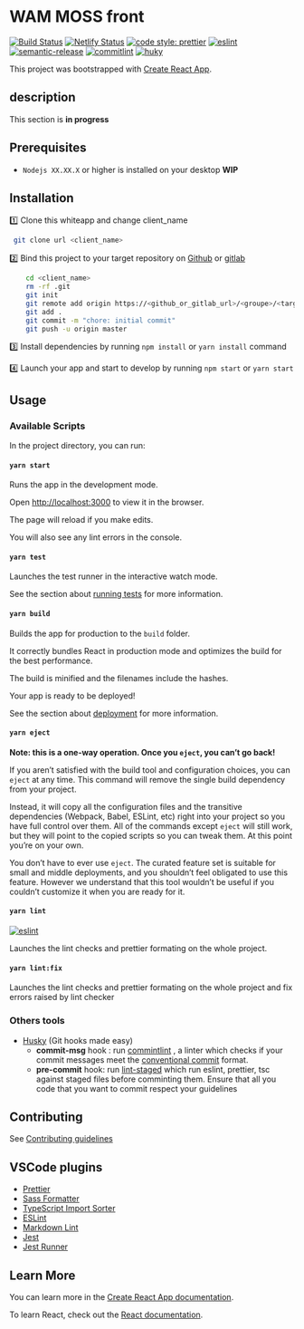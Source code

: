 # WAM MOSS front

[![Build Status](https://travis-ci.com/octo-wam/moss-front.svg?branch=master)](https://travis-ci.com/octo-wam/moss-front)
[![Netlify Status](https://api.netlify.com/api/v1/badges/6a2d1ce1-1393-4ce3-b89c-d7d5ca98ff32/deploy-status)](https://app.netlify.com/sites/octo-moss/deploys)
[![code style: prettier](https://img.shields.io/badge/code_style-prettier-ff69b4.svg?style=flat-square)](https://github.com/prettier/prettier)
[![eslint](https://img.shields.io/badge/eslint-v6.5.1-green)](https://prettier.io)
[![semantic-release](https://img.shields.io/badge/%20%20%F0%9F%93%A6%F0%9F%9A%80-semantic--release-e10079.svg)](https://github.com/semantic-release/semantic-release)
[![commitlint](https://img.shields.io/badge/commitlint-v8.1.0-green)](https://www.npmjs.com/package/commitlint)
[![huky](https://img.shields.io/badge/husyk-v3.0.8-blue)](https://www.npmjs.com/package/husky)

This project was bootstrapped with [Create React App](https://github.com/facebook/create-react-app).

## description

This section is **in progress**

## Prerequisites

- `Nodejs XX.XX.X` or higher is installed on your desktop **WIP**

## Installation

:one: Clone this whiteapp and change client_name

```bash
 git clone url <client_name>
```

:two: Bind this project to your target repository on [Github](./) or [gitlab](./)

```bash
    cd <client_name>
    rm -rf .git
    git init
    git remote add origin https://<github_or_gitlab_url>/<groupe>/<target_repo_name>.git
    git add .
    git commit -m "chore: initial commit"
    git push -u origin master
```

:three: Install dependencies by running `npm install` or `yarn install` command

:four: Launch your app and start to develop by running `npm start` or `yarn start`

## Usage

### Available Scripts

In the project directory, you can run:

#### `yarn start`

Runs the app in the development mode.

Open [http://localhost:3000](http://localhost:3000) to view it in the browser.

The page will reload if you make edits.

You will also see any lint errors in the console.

#### `yarn test`

Launches the test runner in the interactive watch mode.

See the section about [running tests](https://facebook.github.io/create-react-app/docs/running-tests) for more information.

#### `yarn build`

Builds the app for production to the `build` folder.

It correctly bundles React in production mode and optimizes the build for the best performance.

The build is minified and the filenames include the hashes.

Your app is ready to be deployed!

See the section about [deployment](https://facebook.github.io/create-react-app/docs/deployment) for more information.

#### `yarn eject`

**Note: this is a one-way operation. Once you `eject`, you can’t go back!**

If you aren’t satisfied with the build tool and configuration choices, you can `eject` at any time. This command will remove the single build dependency from your project.

Instead, it will copy all the configuration files and the transitive dependencies (Webpack, Babel, ESLint, etc) right into your project so you have full control over them. All of the commands except `eject` will still work, but they will point to the copied scripts so you can tweak them. At this point you’re on your own.

You don’t have to ever use `eject`. The curated feature set is suitable for small and middle deployments, and you shouldn’t feel obligated to use this feature. However we understand that this tool wouldn’t be useful if you couldn’t customize it when you are ready for it.

#### `yarn lint`

[![eslint](https://img.shields.io/badge/eslint-v6.5.1-green)](https://eslint.org)

Launches the lint checks and prettier formating on the whole project.

#### `yarn lint:fix`

Launches the lint checks and prettier formating on the whole project and fix errors raised by lint checker

### Others tools

- [Husky](https://github.com/typicode/husky) (Git hooks made easy)
  - **commit-msg** hook : run [commintlint](https://github.com/conventional-changelog/commitlint) , a linter which checks if your commit messages meet the [conventional commit](https://www.conventionalcommits.org/) format.
  - **pre-commit** hook: run [lint-staged](https://github.com/okonet/lint-staged) which run eslint, prettier, tsc against staged files before comminting them. Ensure that all you code that you want to commit respect your guidelines

## Contributing

See [Contributing guidelines](./CONTRIBUTING.md)

## VSCode plugins

- [Prettier](https://marketplace.visualstudio.com/items?itemName=esbenp.prettier-vscode)
- [Sass Formatter](https://marketplace.visualstudio.com/items?itemName=sasa.vscode-sass-format)
- [TypeScript Import Sorter](https://marketplace.visualstudio.com/items?itemName=mike-co.import-sorter)
- [ESLint](https://marketplace.visualstudio.com/items?itemName=dbaeumer.vscode-eslint)
- [Markdown Lint](https://marketplace.visualstudio.com/items?itemName=DavidAnson.vscode-markdownlint)
- [Jest](https://marketplace.visualstudio.com/items?itemName=Orta.vscode-jest)
- [Jest Runner](https://marketplace.visualstudio.com/items?itemName=firsttris.vscode-jest-runner)

## Learn More

You can learn more in the [Create React App documentation](https://facebook.github.io/create-react-app/docs/getting-started).

To learn React, check out the [React documentation](https://reactjs.org/).
